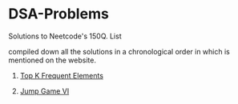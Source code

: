 # DSA-Problems

Solutions to Neetcode's 150Q. List

compiled down all the solutions in a chronological order in which is mentioned on the website.

1. [Top K Frequent Elements](https://leetcode.com/problems/top-k-frequent-elements/)

2. [Jump Game VI](https://leetcode.com/problems/jump-game-vi)
